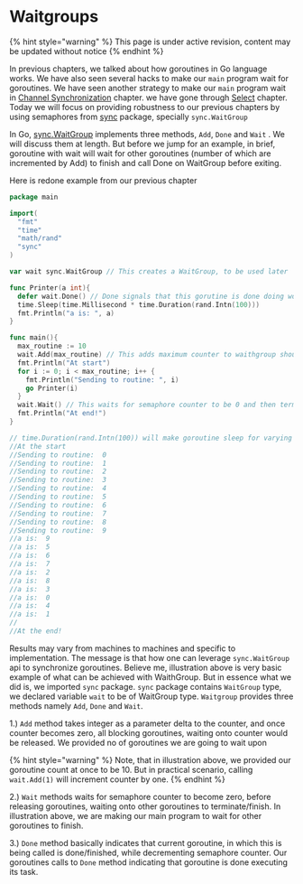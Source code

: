 # Waitgroups

{% hint style="warning" %}
This page is under active revision, content may be updated without notice
{% endhint %}

In previous chapters, we talked about how goroutines in Go language works. We have also seen several hacks to make our `main` program wait for goroutines. We have seen another strategy to make our `main` program wait in [Channel Synchronization](channel-synchronization.md) chapter. we have gone through [Select](channel-select.md) chapter. Today we will focus on providing robustness to our previous chapters by using semaphores from [sync](http://golang.org/pkg/sync/#WaitGroup) package, specially `sync.WaitGroup`

In Go, [sync.WaitGroup](https://golang.org/pkg/sync/#WaitGroup) implements three methods, `Add`, `Done` and `Wait` . We will discuss them at length. But before we jump for an example, in brief, goroutine with wait will wait for other goroutines \(number of which are incremented by Add\) to finish and call Done on WaitGroup before exiting.

Here is redone example from our previous chapter

```go
package main 

import(
  "fmt"
  "time"
  "math/rand"
  "sync"
)

var wait sync.WaitGroup // This creates a WaitGroup, to be used later

func Printer(a int){
  defer wait.Done() // Done signals that this gorutine is done doing work, decrementing semaphore counter
  time.Sleep(time.Millisecond * time.Duration(rand.Intn(100)))
  fmt.Println("a is: ", a)
}

func main(){
  max_routine := 10
  wait.Add(max_routine) // This adds maximum counter to waithgroup should wait before terminating main program
  fmt.Println("At start")
  for i := 0; i < max_routine; i++ {
    fmt.Println("Sending to routine: ", i)
    go Printer(i)
  }
  wait.Wait() // This waits for semaphore counter to be 0 and then terminates current program
  fmt.Println("At end!")
}

// time.Duration(rand.Intn(100)) will make goroutine sleep for varying time
//At the start
//Sending to routine:  0
//Sending to routine:  1
//Sending to routine:  2
//Sending to routine:  3
//Sending to routine:  4
//Sending to routine:  5
//Sending to routine:  6
//Sending to routine:  7
//Sending to routine:  8
//Sending to routine:  9
//a is:  9
//a is:  5
//a is:  6
//a is:  7
//a is:  2
//a is:  8
//a is:  3
//a is:  0
//a is:  4
//a is:  1
//
//At the end!
```

Results may vary from machines to machines and specific to implementation. The message is that how one can leverage `sync.WaitGroup` api to synchronize goroutines. Believe me, illustration above is very basic example of what can be achieved with WaithGroup. But in essence what we did is, we imported `sync` package. `sync` package contains `WaitGroup` type, we declared variable `wait` to be of WaitGroup type. `Waitgroup` provides three methods namely `Add`, `Done` and `Wait`.

1.\) `Add` method takes integer as a parameter delta to the counter, and once counter becomes zero, all blocking goroutines, waiting onto counter would be released. We provided no of goroutines we are going to wait upon

{% hint style="warning" %}
Note, that in illustration above, we provided our goroutine count at once to be 10. But in practical scenario, calling `wait.Add(1)` will increment counter by one. 
{% endhint %}

2.\) `Wait` methods waits for semaphore counter to become zero, before releasing goroutines, waiting onto other goroutines to terminate/finish. In illustration above, we are making our main program to wait for other goroutines to finish.

3.\) `Done` method basically indicates that current goroutine, in which this is being called is done/finished, while decrementing semaphore counter. Our goroutines calls to `Done` method indicating that goroutine is done executing its task.

